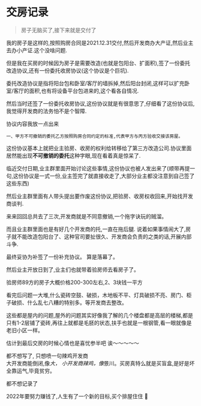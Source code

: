 # 交房记录  

>房子无脑买了,接下来就是交付了  

我的房子是这样的,按照购房合同是2021.12.31交付,然后开发商办大产证,然后业主去办小产证.这个没啥问题.  

但是我在买房的时候因为房子是需要改造(也就是包阳台、扩面积),签了一份委托改造协议,还有一份委托收房协议(这个协议是个巨坑).  

委托改造协议是指将阳台包和卧室/客厅的墙拆掉,然后阳台封闭,这样可以扩充卧室/客厅的面积,也有将设备平台包进来的,这个看各自情况.  

然后当时还签了一份委托收房协议,这份协议就是有很意思了,仔细看了这份协议后,我觉得开发商的法务怕不是个智障.

协议内容我放一点出来  

```
一、甲方不可撤销的委托乙方按照购房合同约定的标准,代表甲方与丙方验收交接该房屋。
```

这份协议基本上就把业主验房、收房的权利给转移给了第三方改造公司.协议里面居然能出现**不可撤销的委托**这种字眼,现在看着真是惊呆了.  

临近交付日期,业主群里面开始讨论这些事情,这份协议也被人发出来了(顺带再提一句,这份协议是一式一份,业主签完了就直接收走了,大部分业主都没注意到自己签了这些东西)  

然后业主群里面有人带头提出要作废这份协议,把验房、收房权收回来,开始找开发商谈判.  

来来回回总共去了三次,开发商就是不同意撤销,一个拖字诀玩的贼溜。  

而且业主群里面也是有好几个开发商的托,一直在拖后腿. 说着如果事情闹大了,房子就不能改造包阳台了、这种官司要扯很久、开发商会负责的之类的话,开展内部斗争.  

最终妥协为补签了一份补充协议。 算是落幕了。   


然后业主开放日到了,业主们也就带着验房师去看房子了。  

验房师89方的房子大概价格200-300左右,2、3块钱一平方  

看完后问题一大堆,什么瓷砖空鼓、破损，木地板不平、灯具破损不亮、房门、柜子破损、什么乱七八糟的特别多。等开发商去整改。


这些都是屋内的问题,屋外的问题其实好像我了解的几个楼盘都是高层的楼梯,都是只有1-2层铺了瓷砖,再往上就都是毛胚的状态,扶手也就是一根钢管,看一眼就像是老旧小区一样。  


估计到最后交房的时候心情也是喜忧参半吧 诶～～～～～  

都不想写了, 只想喷一句辣鸡开发商  
大开发商能倒闭,像*大， 小开发商辣鸡，像*景川。买房真特么就是买盲盒,是好是坏全靠运气,毕竟贫穷。  

都不想记录了

2022年要努力赚钱了,人生有了一个新的目标,买个排屋住住 💪





